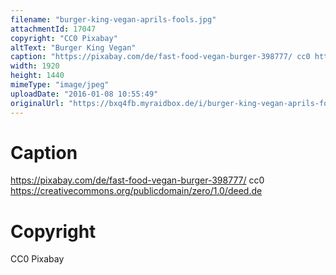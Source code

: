 ```yaml
---
filename: "burger-king-vegan-aprils-fools.jpg"
attachmentId: 17047
copyright: "CC0 Pixabay"
altText: "Burger King Vegan"
caption: "https://pixabay.com/de/fast-food-vegan-burger-398777/ cc0 https://creativecommons.org/publicdomain/zero/1.0/deed.de"
width: 1920
height: 1440
mimeType: "image/jpeg"
uploadDate: "2016-01-08 10:55:49"
originalUrl: "https://bxq4fb.myraidbox.de/i/burger-king-vegan-aprils-fools.jpg"
---
```


# Caption

https://pixabay.com/de/fast-food-vegan-burger-398777/ cc0 https://creativecommons.org/publicdomain/zero/1.0/deed.de

# Copyright

CC0 Pixabay
